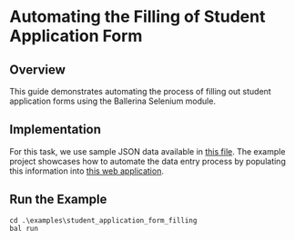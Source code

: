 # Automating the Filling of Student Application Form

## Overview
This guide demonstrates automating the process of filling out student application forms using the Ballerina Selenium module.

## Implementation
For this task, we use sample JSON data available in [this file](./modules/resources/data.json). The example project showcases how to automate the data entry process by populating this information into [this web application](https://bal-selenium.choreoapps.dev/).

## Run the Example

```ballerina 
cd .\examples\student_application_form_filling
bal run
```
